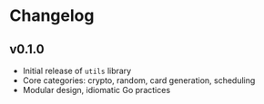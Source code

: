 # Changelog

## v0.1.0
- Initial release of `utils` library
- Core categories: crypto, random, card generation, scheduling
- Modular design, idiomatic Go practices


